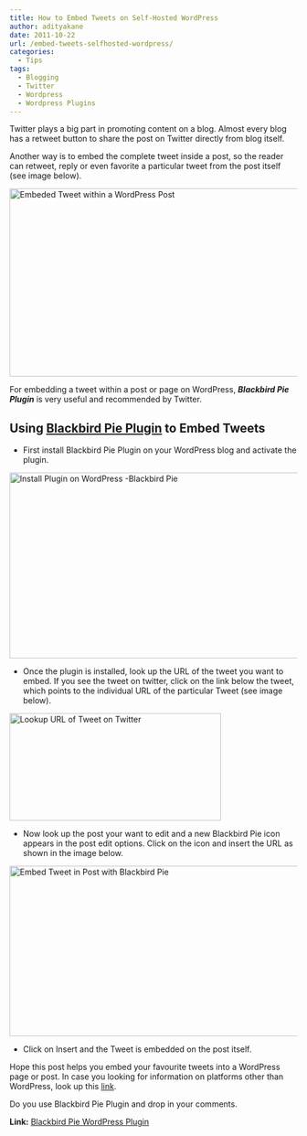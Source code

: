 ```yaml
---
title: How to Embed Tweets on Self-Hosted WordPress
author: adityakane
date: 2011-10-22
url: /embed-tweets-selfhosted-wordpress/
categories:
  - Tips
tags:
  - Blogging
  - Twitter
  - Wordpress
  - Wordpress Plugins
---
```

Twitter plays a big part in promoting content on a blog. Almost every blog has a retweet button to share the post on Twitter directly from blog itself.

Another way is to embed the complete tweet inside a post, so the reader can retweet, reply or even favorite a particular tweet from the post itself (see image below).

[<img style="background-image: none; padding-left: 0px; padding-right: 0px; display: inline; padding-top: 0px; border: 0px;" title="Embeded Tweet within a WordPress Post" src="http://cdn.devilsworkshop.org/files/2011/10/Embed_Tweet_WordPress_thumb.png" alt="Embeded Tweet within a WordPress Post" width="570" height="329" border="0" />][1]

For embedding a tweet within a post or page on WordPress, ***Blackbird Pie Plugin*** is very useful and recommended by Twitter.

## Using <a href="http://wordpress.org/extend/plugins/twitter-blackbird-pie/" onclick="_gaq.push(['_trackEvent', 'outbound-article', 'http://wordpress.org/extend/plugins/twitter-blackbird-pie/', 'Blackbird Pie Plugin']);" >Blackbird Pie Plugin</a> to Embed Tweets

  * First install Blackbird Pie Plugin on your WordPress blog and activate the plugin.

[<img style="background-image: none; padding-left: 0px; padding-right: 0px; display: inline; padding-top: 0px; border: 0px;" title="Install Plugin on WordPress -Blackbird Pie" src="http://cdn.devilsworkshop.org/files/2011/10/Install_plugin_Blackbird_WordPress_thumb.png" alt="Install Plugin on WordPress -Blackbird Pie" width="559" height="325" border="0" />][2]

  * Once the plugin is installed, look up the URL of the tweet you want to embed. If you see the tweet on twitter, click on the link below the tweet, which points to the individual URL of the particular Tweet (see image below).

[<img style="background-image: none; padding-left: 0px; padding-right: 0px; display: inline; padding-top: 0px; border: 0px;" title="Lookup URL of Tweet on Twitter" src="http://cdn.devilsworkshop.org/files/2011/10/Tweet_URL_Twitter_thumb.png" alt="Lookup URL of Tweet on Twitter" width="370" height="188" border="0" />][3]

  * Now look up the post your want to edit and a new Blackbird Pie icon appears in the post edit options. Click on the icon and insert the URL as shown in the image below.

[<img style="background-image: none; padding-left: 0px; padding-right: 0px; display: inline; padding-top: 0px; border: 0px;" title="Embed Tweet in Post with Blackbird Pie" src="http://cdn.devilsworkshop.org/files/2011/10/Tweet_embed_post_scrshot_thumb.png" alt="Embed Tweet in Post with Blackbird Pie" width="570" height="298" border="0" />][4]

  * Click on Insert and the Tweet is embedded on the post itself.

Hope this post helps you embed your favourite tweets into a WordPress page or post. In case you looking for information on platforms other than WordPress, look up this <a href="https://dev.twitter.com/media/embedding-tweet" onclick="_gaq.push(['_trackEvent', 'outbound-article', 'https://dev.twitter.com/media/embedding-tweet', 'link']);" title="Embedding Tweet Developer Twitter">link</a>.

Do you use Blackbird Pie Plugin and drop in your comments.

**Link:** <a href="http://wordpress.org/extend/plugins/twitter-blackbird-pie/" onclick="_gaq.push(['_trackEvent', 'outbound-article', 'http://wordpress.org/extend/plugins/twitter-blackbird-pie/', 'Blackbird Pie WordPress Plugin']);" >Blackbird Pie WordPress Plugin</a>

 [1]: http://cdn.devilsworkshop.org/files/2011/10/Embed_Tweet_WordPress.png
 [2]: http://cdn.devilsworkshop.org/files/2011/10/Install_plugin_Blackbird_WordPress.png
 [3]: http://cdn.devilsworkshop.org/files/2011/10/Tweet_URL_Twitter.png
 [4]: http://cdn.devilsworkshop.org/files/2011/10/Tweet_embed_post_scrshot.png
